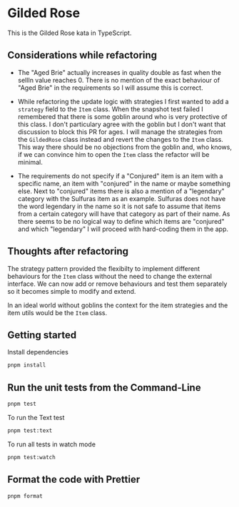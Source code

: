 # Gilded Rose

This is the Gilded Rose kata in TypeScript.

## Considerations while refactoring

- The "Aged Brie" actually increases in quality double as fast when the sellIn value reaches 0. There is no mention of the exact behaviour of "Aged Brie" in the requirements so I will assume this is correct.

- While refactoring the update logic with strategies I first wanted to add a `strategy` field to the `Item` class. When the snapshot test failed I remembered that there is some goblin around who is very protective of this class. I don't particulary agree with the goblin but I don't want that discussion to block this PR for ages. I will manage the strategies from the `GildedRose` class instead and revert the changes to the `Item` class. This way there should be no objections from the goblin and, who knows, if we can convince him to open the `Item` class the refactor will be minimal.

- The requirements do not specify if a "Conjured" item is an item with a specific name, an item with "conjured" in the name or maybe something else. Next to "conjured" items there is also a mention of a "legendary" category with the Sulfuras item as an example. Sulfuras does not have the word legendary in the name so it is not safe to assume that items from a certain category will have that category as part of their name. As there seems to be no logical way to define which items are "conjured" and which "legendary" I will proceed with hard-coding them in the app.

## Thoughts after refactoring

The strategy pattern provided the flexibilty to implement different behaviours for the `Item` class without the need to change the external interface. We can now add or remove behaviours and test them separately so it becomes simple to modify and extend.

In an ideal world without goblins the context for the item strategies and the item utils would be the `Item` class.

## Getting started

Install dependencies

```sh
pnpm install
```

## Run the unit tests from the Command-Line

```sh
pnpm test
```

To run the Text test

```sh
pnpm test:text
```

To run all tests in watch mode

```sh
pnpm test:watch
```

## Format the code with Prettier

```sh
pnpm format
```
